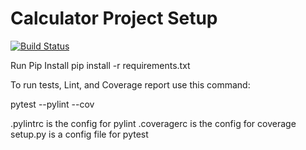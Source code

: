 # Calculator Project Setup
[![Build Status](https://app.travis-ci.com/imdp7/calc2.svg?branch=main)](https://app.travis-ci.com/imdp7/calc2)

Run Pip Install
pip install -r requirements.txt

To run tests, Lint, and Coverage report use this command:

pytest  --pylint --cov

.pylintrc is the config for pylint
.coveragerc is the config for coverage
setup.py is a config file for pytest
